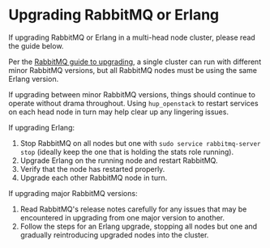 Upgrading RabbitMQ or Erlang
===

If upgrading RabbitMQ or Erlang in a multi-head node cluster, please read the guide below.

Per the [RabbitMQ guide to upgrading](https://www.rabbitmq.com/clustering.html#upgrading), a single cluster can run with different minor RabbitMQ versions, but all RabbitMQ nodes must be using the same Erlang version.

If upgrading between minor RabbitMQ versions, things should continue to operate without drama throughout. Using `hup_openstack` to restart services on each head node in turn may help clear up any lingering issues.

If upgrading Erlang:

1. Stop RabbitMQ on all nodes but one with `sudo service rabbitmq-server stop` (ideally keep the one that is holding the stats role running).
2. Upgrade Erlang on the running node and restart RabbitMQ.
3. Verify that the node has restarted properly.
4. Upgrade each other RabbitMQ node in turn.

If upgrading major RabbitMQ versions:

1. Read RabbitMQ's release notes carefully for any issues that may be encountered in upgrading from one major version to another.
2. Follow the steps for an Erlang upgrade, stopping all nodes but one and gradually reintroducing upgraded nodes into the cluster.
